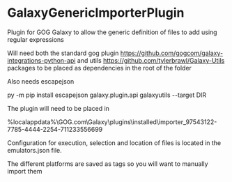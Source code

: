 # GalaxyGenericImporterPlugin
Plugin for GOG Galaxy to allow the generic definition of files to add using regular expressions

Will need both the standard gog plugin https://github.com/gogcom/galaxy-integrations-python-api and utils https://github.com/tylerbrawl/Galaxy-Utils packages to be placed as dependencies in the root of the folder

Also needs escapejson

py -m pip install escapejson galaxy.plugin.api galaxyutils --target DIR

The plugin will need to be placed in 

%localappdata%\GOG.com\Galaxy\plugins\installed\importer_97543122-7785-4444-2254-711233556699

Configuration for execution, selection and location of files is located in the emulators.json file.

The different platforms are saved as tags so you will want to manually import them
